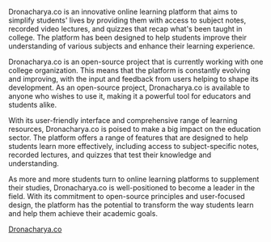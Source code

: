 Dronacharya.co is an innovative online learning platform that aims to simplify students' lives by providing them with access to subject notes, recorded video lectures, and quizzes that recap what's been taught in college. The platform has been designed to help students improve their understanding of various subjects and enhance their learning experience.

Dronacharya.co is an open-source project that is currently working with one college organization. This means that the platform is constantly evolving and improving, with the input and feedback from users helping to shape its development. As an open-source project, Dronacharya.co is available to anyone who wishes to use it, making it a powerful tool for educators and students alike.

With its user-friendly interface and comprehensive range of learning resources, Dronacharya.co is poised to make a big impact on the education sector. The platform offers a range of features that are designed to help students learn more effectively, including access to subject-specific notes, recorded lectures, and quizzes that test their knowledge and understanding.

As more and more students turn to online learning platforms to supplement their studies, Dronacharya.co is well-positioned to become a leader in the field. With its commitment to open-source principles and user-focused design, the platform has the potential to transform the way students learn and help them achieve their academic goals.

[Dronacharya.co](https://www.dronacharya.co)
